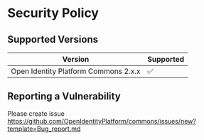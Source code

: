 # Security Policy

## Supported Versions

| Version                              | Supported                                    |
|--------------------------------------| -------------------------------------------- |
| Open Identity Platform Commons 2.x.x | :white_check_mark:                           |

## Reporting a Vulnerability

Please create issue  https://github.com/OpenIdentityPlatform/commons/issues/new?template=Bug_report.md
